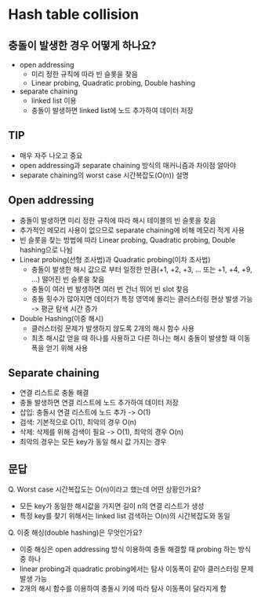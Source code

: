 # Hash table collision
## 충돌이 발생한 경우 어떻게 하나요?
- open addressing
    - 미리 정한 규칙에 따라 빈 슬롯을 찾음
    - Linear probing, Quadratic probing, Double hashing
- separate chaining
  - linked list 이용
  - 충돌이 발생하면 linked list에 노드 추가하여 데이터 저장

## TIP
- 매우 자주 나오고 중요
- open addressing과 separate chaining 방식의 매커니즘과 차이점 알아야
- separate chaining의 worst case 시간복잡도(O(n)) 설명


## Open addressing
- 충돌이 발생하면 미리 정한 규칙에 따라 해시 테이블의 빈 슬롯을 찾음
- 추가적인 메모리 사용이 없으므로 separate chaining에 비해 메모리 적게 사용
- 빈 슬롯을 찾는 방법에 따라 Linear probing, Quadratic probing, Double hashing으로 나뉨
- Linear probing(선형 조사법)과 Quadratic probing(이차 조사법)
  - 충돌이 발생한 해시 값으로 부터 일정한 만큼(+1, +2, +3, ... 또는 +1, +4, +9, ...) 떨어진 빈 슬롯을 찾음
  - 충돌이 여러 번 발생하면 여러 번 건너 뛰어 빈 slot 찾음
  - 충돌 횟수가 많아지면 데이터가 특정 영역에 몰리는 클러스터링 현상 발생 가능 -> 평균 탐색 시간 증가
- Double Hashing(이중 해시)
  - 클러스터링 문제가 발생하지 않도록 2개의 해시 함수 사용
  - 최초 해시값 얻을 때 하나를 사용하고 다른 하나는 해시 충돌이 발생할 때 이동 폭을 얻기 위해 사용

## Separate chaining
- 연결 리스트로 충돌 해결
- 충돌 발생하면 연결 리스트에 노드 추가하여 데이터 저장
- 삽입: 충돌시 연결 리스트에 노드 추가 -> O(1)
- 검색: 기본적으로 O(1), 최악의 경우 O(n)
- 삭제: 삭제를 위해 검색이 필요 -> O(1), 최악의 경우 O(n)
- 최악의 경우는 모든 key가 동일 해시 값 가지는 경우

## 문답
Q. Worst case 시간복잡도는 O(n)이라고 했는데 어떤 상황인가요?
- 모든 key가 동일한 해시값을 가지면 길이 n의 연결 리스트가 생성
- 특정 key를 찾기 위해서는 linked list 검색하는 O(n)의 시간복잡도와 동일

Q. 이중 해싱(double hashing)은 무엇인가요?
- 이중 해싱은 open addressing 방식 이용하여 충돌 해결할 때 probing 하는 방식 중 하나
- linear probing과 quadratic probing에서는 탐사 이동폭이 같아 클러스터링 문제 발생 가능
- 2개의 해시 함수를 이용하여 충돌시 키에 따라 탐사 이동폭이 달라지게 함




